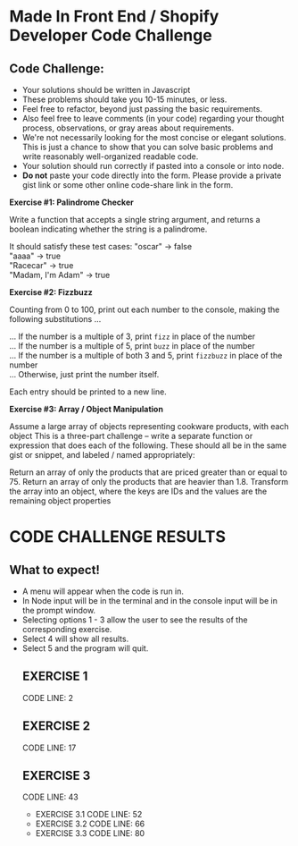 <h1>Made In Front End / Shopify Developer Code Challenge</h1>

<h2>Code Challenge:</h2>
<ul>
  <li>Your solutions should be written in Javascript</li>
  <li>These problems should take you 10-15 minutes, or less.</li>
  <li>Feel free to refactor, beyond just passing the basic requirements.</li>
  <li>Also feel free to leave comments (in your code) regarding your thought process, observations, or gray areas about requirements.</li>
  <li>We're not necessarily looking for the most concise or elegant solutions. This is just a chance to show that you can solve basic problems and write reasonably well-organized readable code.</li>
  <li>Your solution should run correctly if pasted into a console or into node.</li>
  <li><strong>Do not</strong> paste your code directly into the form. Please provide a private gist link or some other online code-share link in the form.</li>
</ul>

<strong>Exercise #1: Palindrome Checker</strong>

Write a function that accepts a single string argument, and returns a boolean indicating whether the string is a palindrome.

It should satisfy these test cases:
"oscar" -> false<br>
"aaaa" -> true<br>
"Racecar" -> true<br>
"Madam, I'm Adam" -> true<br>


<strong>Exercise #2: Fizzbuzz</strong>

Counting from 0 to 100, print out each number to the console, making the following substitutions …

… If the number is a multiple of 3, print `fizz` in place of the number<br>
… If the number is a multiple of 5, print `buzz` in place of the number<br>
… If the number is a multiple of both 3 and 5, print `fizzbuzz` in place of the number<br>
… Otherwise, just print the number itself.

Each entry should be printed to a new line.


<strong>Exercise #3: Array / Object Manipulation</strong>

Assume a large array of objects representing cookware products, with each object
This is a three-part challenge – write a separate function or expression that does each of the following. These should all be in the same gist or snippet, and labeled / named appropriately:

Return an array of only the products that are priced greater than or equal to 75.
Return an array of only the products that are heavier than 1.8.
Transform the array into an object, where the keys are IDs and the values are the remaining object properties


<h1>CODE CHALLENGE RESULTS</h1>
<h2>What to expect!</h2>
<ul>
  <li>A menu will appear when the code is run in.</li>
 <li>In Node input will be in the terminal and in the console input will be in the prompt window.  </li>
<li>Selecting options 1 - 3 allow the user to see the results of the corresponding exercise.  </li>
<li>Select 4 will show all results.</li>
<li>Select 5 and the program will quit.</li>

<h2>EXERCISE 1</h2>
CODE LINE: 2
<h2>EXERCISE 2</h2>
CODE LINE: 17
<h2>EXERCISE 3</h2>
CODE LINE: 43
<ul>
<li>EXERCISE 3.1
CODE LINE: 52</li>
<li>EXERCISE 3.2
CODE LINE: 66</li>
<li>EXERCISE 3.3
CODE LINE: 80</li>
